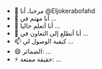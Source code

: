 - 👋 مرحبا، أنا @Eljokerabofahd
- 👀 أنا مهتم في ...
- 🌱 أنا أتعلم حاليا ...
- 💞️ أنا أتطلع إلى التعاون في ...
- 📫 كيفية الوصول لي ...
- 😄 الضمائر: ...
- ⚡ حقيقة ممتعة: ...

<!---
Eljokerabofahd / Eljokerabofahd هو مستودع ✨ خاص ✨ لأن "README.md" (هذا الملف) يظهر على ملفك الشخصي GitHub.
يمكنك النقر فوق رابط المعاينة لإلقاء نظرة على التغييرات الخاصة بك.
--->
